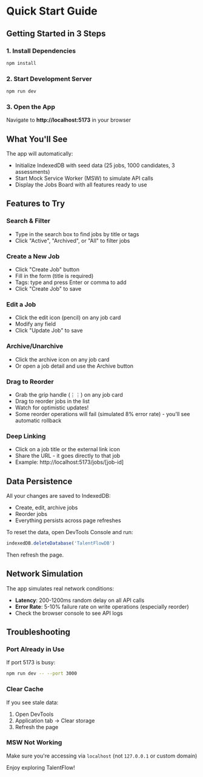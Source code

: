 # Quick Start Guide

## Getting Started in 3 Steps

### 1. Install Dependencies
```bash
npm install
```

### 2. Start Development Server
```bash
npm run dev
```

### 3. Open the App
Navigate to **http://localhost:5173** in your browser

## What You'll See

The app will automatically:
- Initialize IndexedDB with seed data (25 jobs, 1000 candidates, 3 assessments)
- Start Mock Service Worker (MSW) to simulate API calls
- Display the Jobs Board with all features ready to use

## Features to Try

### Search & Filter
- Type in the search box to find jobs by title or tags
- Click "Active", "Archived", or "All" to filter jobs

### Create a New Job
- Click "Create Job" button
- Fill in the form (title is required)
- Tags: type and press Enter or comma to add
- Click "Create Job" to save

### Edit a Job
- Click the edit icon (pencil) on any job card
- Modify any field
- Click "Update Job" to save

### Archive/Unarchive
- Click the archive icon on any job card
- Or open a job detail and use the Archive button

### Drag to Reorder
- Grab the grip handle (⋮⋮) on any job card
- Drag to reorder jobs in the list
- Watch for optimistic updates!
- Some reorder operations will fail (simulated 8% error rate) - you'll see automatic rollback

### Deep Linking
- Click on a job title or the external link icon
- Share the URL - it goes directly to that job
- Example: http://localhost:5173/jobs/[job-id]

## Data Persistence

All your changes are saved to IndexedDB:
- Create, edit, archive jobs
- Reorder jobs
- Everything persists across page refreshes

To reset the data, open DevTools Console and run:
```javascript
indexedDB.deleteDatabase('TalentFlowDB')
```
Then refresh the page.

## Network Simulation

The app simulates real network conditions:
- **Latency**: 200-1200ms random delay on all API calls
- **Error Rate**: 5-10% failure rate on write operations (especially reorder)
- Check the browser console to see API logs

## Troubleshooting

### Port Already in Use
If port 5173 is busy:
```bash
npm run dev -- --port 3000
```

### Clear Cache
If you see stale data:
1. Open DevTools
2. Application tab → Clear storage
3. Refresh the page

### MSW Not Working
Make sure you're accessing via `localhost` (not `127.0.0.1` or custom domain)






Enjoy exploring TalentFlow! 
